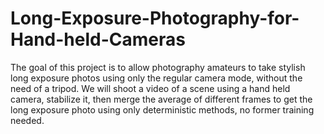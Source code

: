 # Long-Exposure-Photography-for-Hand-held-Cameras
The goal of this project is to allow photography amateurs to take stylish long exposure photos using only the regular camera mode, without the need of a tripod.     We will shoot a video of a scene using a hand held camera, stabilize it, then merge the average of different frames to get the long exposure photo using only deterministic methods, no former training needed.
